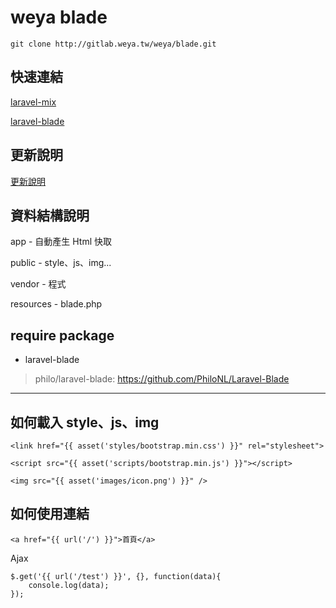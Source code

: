 # weya blade #

    git clone http://gitlab.weya.tw/weya/blade.git

## 快速連結 ##

[laravel-mix](/blob/master/doc/mix.md)

[laravel-blade](/blob/master/doc/blade.md)

## 更新說明 ##

[更新說明](/blob/master/doc/changelog.md)

## 資料結構說明 ##

app - 自動產生 Html 快取

public - style、js、img...

vendor - 程式

resources - blade.php

## require package ##

* laravel-blade

> philo/laravel-blade: https://github.com/PhiloNL/Laravel-Blade


----

## 如何載入 style、js、img ##


    <link href="{{ asset('styles/bootstrap.min.css') }}" rel="stylesheet">

    <script src="{{ asset('scripts/bootstrap.min.js') }}"></script>

    <img src="{{ asset('images/icon.png') }}" />

## 如何使用連結 ##

    <a href="{{ url('/') }}">首頁</a>

Ajax

    $.get('{{ url('/test') }}', {}, function(data){
        console.log(data);
    });